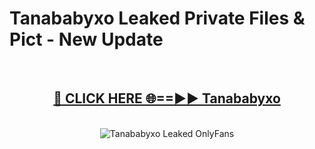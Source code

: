 # Tanababyxo Leaked Private Files & Pict - New Update
<br>
<div align="center">
<h2><a href="https://mediafilles.blogspot.com/?title=Tanababyxo" rel="nofollow">🔴 CLICK HERE 🌐==►► Tanababyxo</a></h2>
<br>
<a href="https://mediafilles.blogspot.com/?title=Tanababyxo" rel="nofollow" data-target="animated-image.originalLink"><img src="https://i.ibb.co.com/WyWwxjT/player-gif2.gif" alt="Tanababyxo Leaked OnlyFans" style="max-width: 100%; display: inline-block;" data-target="animated-image.originalImage"></a>
</div>
<br>